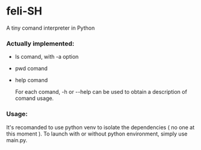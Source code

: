 # feli-SH
A tiny comand interpreter in Python

### Actually implemented:

- ls comand, with -a option
- pwd comand
- help comand

  For each comand, <comand> -h or --help can be used to obtain a description of comand usage.

### Usage:

It's recomanded to use python venv to isolate the dependencies ( no one at this moment ). To launch with or without python environment, simply use main.py. 
